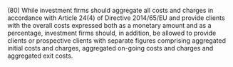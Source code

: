 (80) While investment firms should aggregate all costs and charges in accordance with Article 24(4) of Directive 2014/65/EU and provide clients with the overall costs expressed both as a monetary amount and as a percentage, investment firms should, in addition, be allowed to provide clients or prospective clients with separate figures comprising aggregated initial costs and charges, aggregated on-going costs and charges and aggregated exit costs.